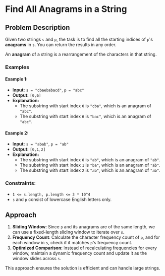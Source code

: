 # Find All Anagrams in a String

## Problem Description

Given two strings `s` and `p`, the task is to find all the starting indices of `p`'s **anagrams** in `s`. You can return the results in any order.

An **anagram** of a string is a rearrangement of the characters in that string.

### Examples

#### Example 1:
- **Input:** `s = "cbaebabacd"`, `p = "abc"`
- **Output:** `[0,6]`
- **Explanation:** 
  - The substring with start index `0` is `"cba"`, which is an anagram of `"abc"`.
  - The substring with start index `6` is `"bac"`, which is an anagram of `"abc"`.

#### Example 2:
- **Input:** `s = "abab"`, `p = "ab"`
- **Output:** `[0,1,2]`
- **Explanation:** 
  - The substring with start index `0` is `"ab"`, which is an anagram of `"ab"`.
  - The substring with start index `1` is `"ba"`, which is an anagram of `"ab"`.
  - The substring with start index `2` is `"ab"`, which is an anagram of `"ab"`.

### Constraints:
- `1 <= s.length, p.length <= 3 * 10^4`
- `s` and `p` consist of lowercase English letters only.

## Approach

1. **Sliding Window**: Since `p` and its anagrams are of the same length, we can use a fixed-length sliding window to iterate over `s`.
2. **Frequency Count**: Calculate the character frequency count of `p`, and for each window in `s`, check if it matches `p`'s frequency count.
3. **Optimized Comparison**: Instead of recalculating frequencies for every window, maintain a dynamic frequency count and update it as the window slides across `s`.

This approach ensures the solution is efficient and can handle large strings.


